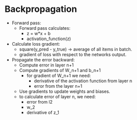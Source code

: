 # Backpropagation
- Forward pass:
  - Forward pass calculates:
    - z = w*x + b
    - activation_function(z)
- Calculate loss gradient:
  - square(y_pred - y_true) -> average of all items in batch.
  - gradient of loss with respect to the networks output.
- Propagate the error backward:
  - Compute error in layer n+1
  - Compute gradients of W_n+1 and b_n+1
    - for gradient of W_n+1 we need:
      - derivative of the activation function from layer n
      - error from the layer n+1
  - Use gradients to update weights and biases.
  - to calculate error of layer n, we need:
    - error from l2
    - w_2
    - derivative of z_1

